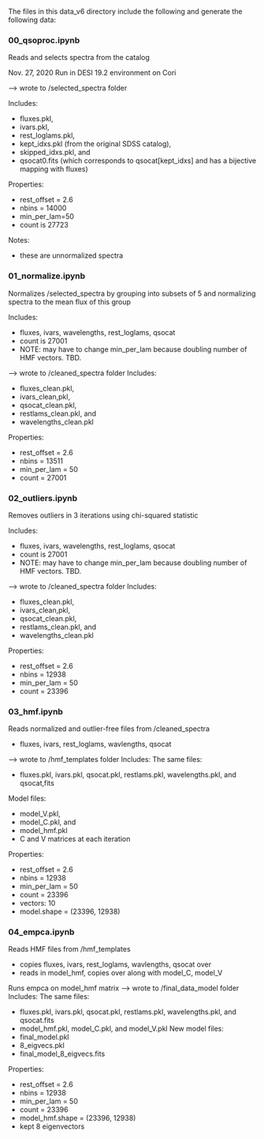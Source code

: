 The files in this data_v6 directory include the following and generate the following data:

### 00_qsoproc.ipynb
Reads and selects spectra from the catalog

Nov. 27, 2020
Run in DESI 19.2 environment on Cori

--> wrote to /selected_spectra folder

Includes:
- fluxes.pkl,
- ivars.pkl,
- rest_loglams.pkl, 
- kept_idxs.pkl (from the original SDSS catalog),
- skipped_idxs.pkl, and 
- qsocat0.fits (which corresponds to qsocat[kept_idxs] and has a bijective mapping with fluxes)

Properties:
- rest_offset = 2.6
- nbins = 14000
- min_per_lam=50
- count is 27723

Notes:
- these are unnormalized spectra


### 01_normalize.ipynb
Normalizes /selected_spectra by grouping into subsets of 5 and normalizing spectra to the mean flux of this group

Includes:
- fluxes, ivars, wavelengths, rest_loglams, qsocat
- count is 27001
- NOTE: may have to change min_per_lam because doubling number of HMF vectors. TBD.

--> wrote to /cleaned_spectra folder
Includes:
- fluxes_clean.pkl,
- ivars_clean,pkl,
- qsocat_clean.pkl,
- restlams_clean.pkl, and 
- wavelengths_clean.pkl

Properties:
- rest_offset = 2.6
- nbins = 13511
- min_per_lam = 50
- count = 27001


### 02_outliers.ipynb
Removes outliers in 3 iterations using chi-squared statistic

Includes:
- fluxes, ivars, wavelengths, rest_loglams, qsocat
- count is 27001
- NOTE: may have to change min_per_lam because doubling number of HMF vectors. TBD.

--> wrote to /cleaned_spectra folder
Includes:
- fluxes_clean.pkl,
- ivars_clean,pkl,
- qsocat_clean.pkl,
- restlams_clean.pkl, and 
- wavelengths_clean.pkl

Properties:
- rest_offset = 2.6
- nbins = 12938
- min_per_lam = 50
- count = 23396


### 03_hmf.ipynb
Reads normalized and outlier-free files from /cleaned_spectra
- fluxes, ivars, rest_loglams, wavlengths, qsocat

--> wrote to /hmf_templates folder
Includes:
The same files: 
- fluxes.pkl, ivars.pkl, qsocat.pkl, restlams.pkl, wavelengths.pkl, and qsocat,fits

Model files:
- model_V.pkl,
- model_C.pkl, and 
- model_hmf.pkl
- C and V matrices at each iteration

Properties:
- rest_offset = 2.6
- nbins = 12938
- min_per_lam = 50
- count = 23396
- vectors: 10
- model.shape = (23396, 12938)


### 04_empca.ipynb
Reads HMF files from /hmf_templates
- copies fluxes, ivars, rest_loglams, wavlengths, qsocat over
- reads in model_hmf, copies over along with model_C, model_V

Runs empca on model_hmf matrix
--> wrote to /final_data_model folder
Includes:
The same files: 
- fluxes.pkl, ivars.pkl, qsocat.pkl, restlams.pkl, wavelengths.pkl, and qsocat.fits
- model_hmf.pkl, model_C.pkl, and model_V.pkl
New model files:
- final_model.pkl
- 8_eigvecs.pkl
- final_model_8_eigvecs.fits

Properties:
- rest_offset = 2.6
- nbins = 12938
- min_per_lam = 50
- count = 23396
- model_hmf.shape = (23396, 12938)
- kept 8 eigenvectors


